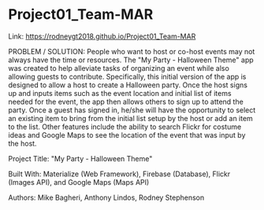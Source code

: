 # Project01_Team-MAR

Link:  https://rodneygt2018.github.io/Project01_Team-MAR

PROBLEM / SOLUTION:  People who want to host or co-host events may not always have the time or resources.  The "My Party - Halloween Theme" app was created to help alleviate tasks of organizing an event while also allowing guests to contribute.  Specifically, this initial version of the app is designed to allow a host to create a Halloween party.  Once the host signs up and inputs items such as the event location and initial list of items needed for the event, the app then allows others to sign up to attend the party.  Once a guest has signed in, he/she will have the opportunity to select an existing item to bring from the initial list setup by the host or add an item to the list.  Other features include the ability to search Flickr for costume ideas and Google Maps to see the location of the event that was input by the host.

Project Title: 
"My Party - Halloween Theme"

Built With:
Materialize (Web Framework),
Firebase (Database),
Flickr (Images API), and 
Google Maps (Maps API)

Authors: 
Mike Bagheri,
Anthony Lindos,
Rodney Stephenson

